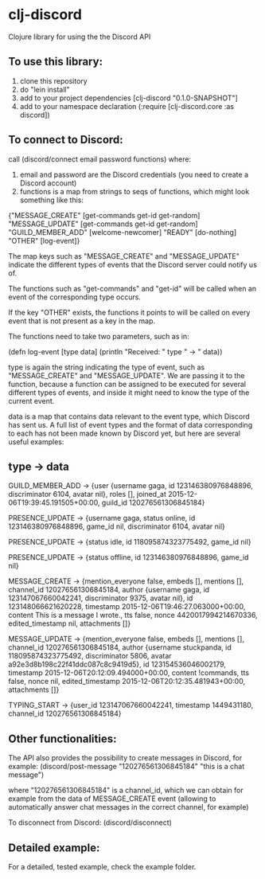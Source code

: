 # clj-discord
Clojure library for using the the Discord API


## To use this library:

1. clone this repository
2. do "lein install"
3. add to your project dependencies [clj-discord "0.1.0-SNAPSHOT"]
4. add to your namespace declaration (:require [clj-discord.core :as discord])


## To connect to Discord:

call (discord/connect email password functions) where:

1. email and password are the Discord credentials (you need to create a Discord account)
2. functions is a map from strings to seqs of functions, which might look something like this:

{"MESSAGE_CREATE" [get-commands get-id get-random]
 "MESSAGE_UPDATE" [get-commands get-id get-random]
 "GUILD_MEMBER_ADD" [welcome-newcomer]
 "READY" [do-nothing]
 "OTHER" [log-event]}
 
The map keys such as "MESSAGE_CREATE" and "MESSAGE_UPDATE" indicate the different types of events
that the Discord server could notify us of.

The functions such as "get-commands" and "get-id" will be called when an event of the corresponding
type occurs.

If the key "OTHER" exists, the functions it points to will be called on every event that is not present as a key in the map.

The functions need to take two parameters, such as in:

(defn log-event [type data] 
  (println "Received: " type " -> " data))
  
type is again the string indicating the type of event, such as "MESSAGE_CREATE" and "MESSAGE_UPDATE". We are passing it to the
function, because a function can be assigned to be executed for several different types of events, and inside it might need to know
the type of the current event.

data is a map that contains data relevant to the event type, which Discord has sent us. A full list of event types and the format of
data corresponding to each has not been made known by Discord yet, but here are several useful examples:



## type -> data

GUILD_MEMBER_ADD  ->  {user {username gaga, id 123146380976848896, discriminator 6104, avatar nil}, roles [], joined_at 2015-12-06T19:39:45.191505+00:00, guild_id 120276561306845184}

PRESENCE_UPDATE  ->  {username gaga, status online, id 123146380976848896, game_id nil, discriminator 6104, avatar nil}

PRESENCE_UPDATE  ->  {status idle, id 118095874323775492, game_id nil}

PRESENCE_UPDATE  ->  {status offline, id 123146380976848896, game_id nil}

MESSAGE_CREATE  ->  {mention_everyone false, embeds [], mentions [], channel_id 120276561306845184, author {username gaga, id 123147067660042241, discriminator 9375, avatar nil}, id 123148066621620228, timestamp 2015-12-06T19:46:27.063000+00:00, content This is a message I wrote., tts false, nonce 4420017994214670336, edited_timestamp nil, attachments []}

MESSAGE_UPDATE  ->  {mention_everyone false, embeds [], mentions [], channel_id 120276561306845184, author {username stuckpanda, id 118095874323775492, discriminator 5806, avatar a92e3d8b198c22f41ddc087c8c9419d5}, id 123154536046002179, timestamp 2015-12-06T20:12:09.494000+00:00, content !commands, tts false, nonce nil, edited_timestamp 2015-12-06T20:12:35.481943+00:00, attachments []}

TYPING_START  ->  {user_id 123147067660042241, timestamp 1449431180, channel_id 120276561306845184}


## Other functionalities:


The API also provides the possibility to create messages in Discord, for example: (discord/post-message "120276561306845184" "this is a chat message")

where "120276561306845184" is a channel_id, which we can obtain for example from the data of MESSAGE_CREATE event (allowing to automatically answer chat messages in the correct channel, for example)


To disconnect from Discord: (discord/disconnect)



## Detailed example:

For a detailed, tested example, check the example folder.

